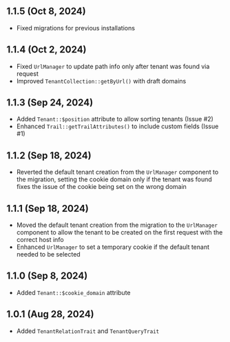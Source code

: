 ## 1.1.5 (Oct 8, 2024)

- Fixed migrations for previous installations

## 1.1.4 (Oct 2, 2024)

- Fixed `UrlManager` to update path info only after tenant was found via request
- Improved `TenantCollection::getByUrl()` with draft domains

## 1.1.3 (Sep 24, 2024)

- Added `Tenant::$position` attribute to allow sorting tenants (Issue #2)
- Enhanced `Trail::getTrailAttributes()` to include custom fields (Issue #1)

## 1.1.2 (Sep 18, 2024)

- Reverted the default tenant creation from the `UrlManager` component to the migration, setting the cookie domain only
  if the tenant was found fixes the issue of the cookie being set on the wrong domain

## 1.1.1 (Sep 18, 2024)

- Moved the default tenant creation from the migration to the `UrlManager` component to allow the tenant to be created
  on the first request with the correct host info
- Enhanced `UrlManager` to set a temporary cookie if the default tenant needed to be selected

## 1.1.0 (Sep 8, 2024)

- Added `Tenant::$cookie_domain` attribute

## 1.0.1 (Aug 28, 2024)

- Added `TenantRelationTrait` and `TenantQueryTrait`